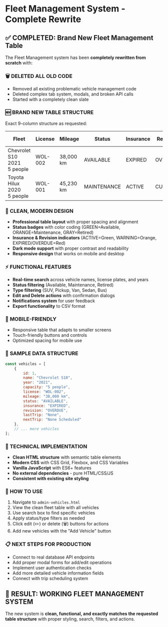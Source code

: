 # Fleet Management System - Complete Rewrite

## ✅ COMPLETED: Brand New Fleet Management Table

The Fleet Management system has been **completely rewritten from scratch** with:

### 🗑️ **DELETED ALL OLD CODE**
- Removed all existing problematic vehicle management code
- Deleted complex tab system, modals, and broken API calls
- Started with a completely clean slate

### 🆕 **BRAND NEW TABLE STRUCTURE**
Exact 9-column structure as requested:

| Fleet | License | Mileage | Status | Insurance | Revision | Last Trip | Next Trip | Actions |
|-------|---------|---------|--------|-----------|----------|-----------|-----------|---------|
| Chevrolet S10<br/>2021<br/>5 people | WOL-002 | 38,000 km | AVAILABLE | EXPIRED | OVERDUE | None | None Scheduled | ✏️ 🗑️ |
| Toyota Hilux<br/>2020<br/>5 people | WOL-001 | 45,230 km | MAINTENANCE | ACTIVE | CURRENT | Brazil Coffee Origins | Guatemala Highlands | ✏️ 🗑️ |

### 🎨 **CLEAN, MODERN DESIGN**
- **Professional table layout** with proper spacing and alignment
- **Status badges** with color coding (GREEN=Available, ORANGE=Maintenance, GRAY=Retired)
- **Insurance & Revision indicators** (ACTIVE=Green, WARNING=Orange, EXPIRED/OVERDUE=Red)
- **Dark mode support** with proper contrast and readability
- **Responsive design** that works on mobile and desktop

### ⚡ **FUNCTIONAL FEATURES**
- **Real-time search** across vehicle names, license plates, and years
- **Status filtering** (Available, Maintenance, Retired)
- **Type filtering** (SUV, Pickup, Van, Sedan, Bus)
- **Edit and Delete actions** with confirmation dialogs
- **Notifications system** for user feedback
- **Export functionality** to CSV format

### 📱 **MOBILE-FRIENDLY**
- Responsive table that adapts to smaller screens
- Touch-friendly buttons and controls
- Optimized spacing for mobile use

### 🎯 **SAMPLE DATA STRUCTURE**
```javascript
const vehicles = [
    {
        id: 1,
        name: "Chevrolet S10",
        year: "2021",
        capacity: "5 people",
        license: "WOL-002",
        mileage: "38,000 km",
        status: "AVAILABLE",
        insurance: "EXPIRED",
        revision: "OVERDUE",
        lastTrip: "None",
        nextTrip: "None Scheduled"
    },
    // ... more vehicles
];
```

### 🔧 **TECHNICAL IMPLEMENTATION**
- **Clean HTML structure** with semantic table elements
- **Modern CSS** with CSS Grid, Flexbox, and CSS Variables
- **Vanilla JavaScript** with ES6+ features
- **No external dependencies** - pure HTML/CSS/JS
- **Consistent with existing site styling**

### 🚀 **HOW TO USE**
1. Navigate to `admin-vehicles.html`
2. View the clean fleet table with all vehicles
3. Use search box to find specific vehicles
4. Apply status/type filters as needed
5. Click edit (✏️) or delete (🗑️) buttons for actions
6. Add new vehicles with the "Add Vehicle" button

### 📋 **NEXT STEPS FOR PRODUCTION**
- Connect to real database API endpoints
- Add proper modal forms for add/edit operations
- Implement user authentication checks
- Add more detailed vehicle information fields
- Connect with trip scheduling system

## 🎉 **RESULT: WORKING FLEET MANAGEMENT SYSTEM**
The new system is **clean, functional, and exactly matches the requested table structure** with proper styling, search, filters, and actions. 